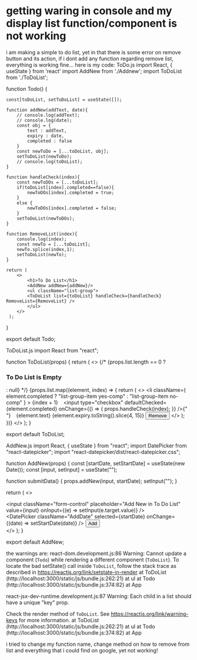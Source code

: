 
# getting waring in console and my display list function/component is not working

i am making a simple to do list,
yet in that there is some error on remove button and its action,
if i dont add any function regarding remove list, everything is working fine...
here is my code:
ToDo.js
import React, { useState } from 'react'
import AddNew from './Addnew';
import ToDoList from './ToDoList';

function Todo() {

    const[toDoList, setToDoList] = useState([]);

    function addNew(addText, date){
        // console.log(addText);
        // console.log(date);
        const obj = {
            text : addText,
            expiry : date,
            completed : false
        }
        const newToDo = [...toDoList, obj];
        setToDoList(newToDo); 
        // console.log(toDoList);
    }

    function handleCheck(index){
        const newToDOs = [...toDoList];
        if(toDoList[index].completed==false){
            newToDOs[index].completed = true;
        }
        else {
            newToDOs[index].completed = false;
        }
        setToDoList(newToDOs);
    }

    function RemoveList(index){
        console.log(index);
        const newTo = [...toDoList];
        newTo.splice(index,1);
        setToDoList(newTo);
    }

    return ( 
        <>
            <h1>To Do List</h1>
            <AddNew addNew={addNew}/>
            <ul className="list-group">
            <ToDoList list={toDoList} handleCheck={handleCheck} RemoveList={RemoveList} />
            </ul>
        </>
     );
}

export default Todo;

ToDoList.js
import React from "react";

function ToDoList(props) {
  return (
    <>
      {/* {props.list.length == 0 ? <h3>To Do List is Empty</h3> : null} */}
      {props.list.map((element, index) => {
        return (
          <>
            <li
              className={
                element.completed
                  ? "list-group-item yes-comp"
                  : "list-group-item no-comp"
              }
            >
              <span className="badge text-bg-info">{index + 1}</span> &ensp;
              <input
                type="checkbox"
                defaultChecked={element.completed}
                onChange={() => {
                  props.handleCheck(index);
                }}
              />{" "}
              &ensp;
              {element.text}
              <span className="badge text-bg-light">
                {element.expiry.toString().slice(4, 15)}
              </span>
              <button className="btn btn-danger" onChange={props.RemoveList(index)} >Remove</button>
            </li>
          </>
        );
      })}
    </>
  );
}

export default ToDoList;


AddNew.js
import React, { useState } from "react";
import DatePicker from "react-datepicker";
import "react-datepicker/dist/react-datepicker.css";

function AddNew(props) {
  const [startDate, setStartDate] = useState(new Date());
  const [input, setInput] = useState("");

  function submitData() {
    props.addNew(input, startDate);
    setInput("");
  }

  return (
    <>
      <div className="Container InputContain">
        <input className="form-control" placeholder="Add New in To Do List" value={input} onInput={(e) => setInput(e.target.value)} />
        <div>
        <DatePicker
            className="AddDate"
          selected={startDate}
          onChange={(date) => setStartDate(date)}
        />
        <button className="btn btn-primary btn-cust" onClick={submitData}>Add</button>
      </div>
      </div>
    </>
  );
}

export default AddNew;


the warnings are:
react-dom.development.js:86 Warning: Cannot update a component (`Todo`) while rendering a different component (`ToDoList`). To locate the bad setState() call inside `ToDoList`, follow the stack trace as described in https://reactjs.org/link/setstate-in-render
    at ToDoList (http://localhost:3000/static/js/bundle.js:262:21)
    at ul
    at Todo (http://localhost:3000/static/js/bundle.js:374:82)
    at App

react-jsx-dev-runtime.development.js:87 Warning: Each child in a list should have a unique "key" prop.

Check the render method of `ToDoList`. See https://reactjs.org/link/warning-keys for more information.
    at ToDoList (http://localhost:3000/static/js/bundle.js:262:21)
    at ul
    at Todo (http://localhost:3000/static/js/bundle.js:374:82)
    at App

i tried to change my function name,
change method on how to remove from list and everything that i could find on google,
yet not working!

        